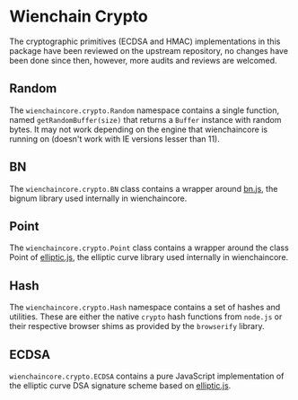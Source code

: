 # Wienchain Crypto
The cryptographic primitives (ECDSA and HMAC) implementations in this package have been reviewed on the upstream repository, no changes have been done since then, however, more audits and reviews are welcomed.

## Random
The `wienchaincore.crypto.Random` namespace contains a single function, named `getRandomBuffer(size)` that returns a `Buffer` instance with random bytes. It may not work depending on the engine that wienchaincore is running on (doesn't work with IE versions lesser than 11).

## BN
The `wienchaincore.crypto.BN` class contains a wrapper around [bn.js](https://github.com/indutny/bn.js), the bignum library used internally in wienchaincore.

## Point
The `wienchaincore.crypto.Point` class contains a wrapper around the class Point of [elliptic.js](https://github.com/indutny/elliptic), the elliptic curve library used internally in wienchaincore.

## Hash
The `wienchaincore.crypto.Hash` namespace contains a set of hashes and utilities. These are either the native `crypto` hash functions from `node.js` or their respective browser shims as provided by the `browserify` library.

## ECDSA
`wienchaincore.crypto.ECDSA` contains a pure JavaScript implementation of the elliptic curve DSA signature scheme based on [elliptic.js](https://github.com/indutny/elliptic).
